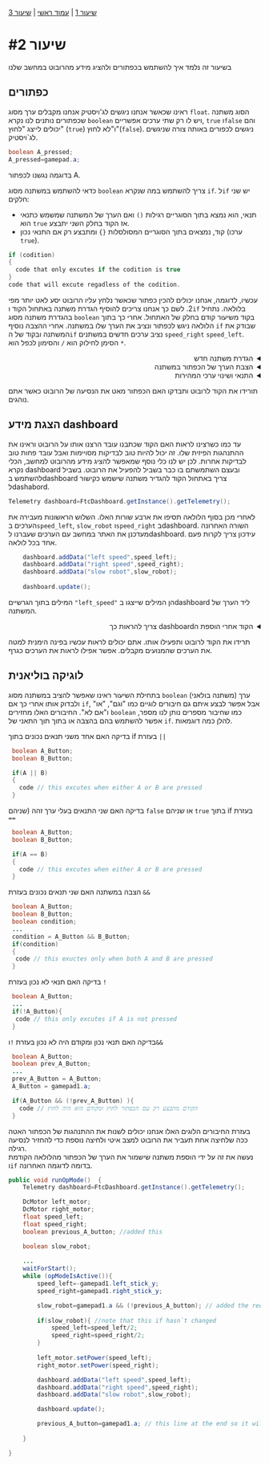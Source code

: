  [שיעור 1](https://github.com/adiaviad/thunderbolts-software-training/tree/lesson-1) | [עמוד ראשי](https://github.com/adiaviad/thunderbolts-software-training/blob/main/README.md) | [שיעור 3](https://github.com/adiaviad/thunderbolts-software-training/tree/lesson-3) 
# שיעור #2 
בשיעור זה נלמד איך להשתמש בכפתורים ולהציג מידע מהרובוט במחשב שלנו  
## כפתורים  
ראינו שכאשר אנחנו ניגשים לג'ויסטיק אנחנו מקבלים ערך מסוג `float`. הסוג משתנה שכפתורים נותנים לנו נקרא `boolean` ויש לו רק שתי ערכים אפשריים, `true` ו`false` והם יכולים לייצג "לחוץ" (`true`) ו"לא לחוץ"(`false`). ניגשים לכפורים באותה צורה שניגשים לג`ויסטיק.  

```java
boolean A_pressed;
A_pressed=gamepad.a;
```
בדוגמה נגשנו לכפתור A.

כדאי להשתמש במשתנה מסוג `boolean` צריך להשתמש במה שנקרא `if`. ל`if` יש שני חלקים:  
  *  תנאי, הוא נמצא בתוך הסוגריים רגילות `()` ואם הערך של המשתנה שמשמש כתנאי הוא `true` אז הקוד בחלק השני יתבצע.  
  * קוד, נמצאים בתוך הסוגריים המסולסלות `{}`  ומתבצע רק אם התנאי נכון (ערכו `true`).  
    
  ```java
  if (codition)
  {
    code that only excutes if the codition is true
  }
  code that will excute regadless of the codition.
```  
  
עכשיו, לדוגמה, אנחנו יכולים להכין כפתור שכאשר נלחץ עליו הרובוט יסע לאט יותר מפי 2. לשם כך אנחנו צריכים להוסיף הגדרת משתנה באתחול הקוד ו`if` בלולאה. נתחיל בהגדרת משתנה מסוג `boolean` בקוד משיעור קודם בחלק של האתחול. אחרי כך בתוך הלולאה ניגש לכפתור ונציב את הערך שלו במשתנה. אחרי ההצבה נוסיף `if` שבודק את המשתנה ובקוד של ה`if` נציב ערכים חדשים במשתנים `speed_right` `speed_left`. הסימן לחילוק הוא `/` והסימון לכפל הוא `*`.  



<details>
<summary dir="rtl">הגדרת משתנה חדש</summary>  
    
```java  
public void runOpMode()  {  
           
    DcMotor left_motor;
    DcMotor right_motor;
    float speed_left;
    float speed_right;
    boolean slow_robot; // המשתנה שיכיל את הערך מהכפתור 
    ...
    
}
```  
</details>  

<details> 
<summary dir="rtl">הצבת הערך של הכפתור במשתנה </summary>  
 
```java  
public void runOpMode()  {  
    ...
    waitForStart();
    while (opModeIsActive()){
        speed_left=-gamepad1.left_stick_y;
        speed_right=gamepad1.right_stick_y;
        slow_robot=gamepad1.a; // הצבת הערך של הכפתור במשתנה 

        left_motor.setPower(speed_left);
        right_motor.setPower(speed_right);
    }
}  
```
</details>  

<details> 
<summary dir="rtl">התנאי ושינוי ערכי המהירות</summary>

```java

public void runOpMode()  {  
    ...
    waitForStart();
    while (opModeIsActive()){
        speed_left=-gamepad1.left_stick_y;
        speed_right=gamepad1.right_stick_y;
        slow_robot=gamepad1.a;

        if(slow_robot){// התנאי והקוד של התנאי
            speed_left=speed_left/2;
            speed_right=speed_right/2;
        }

        left_motor.setPower(speed_left);
        right_motor.setPower(speed_right);
    }
}  
```  
</details>  

 תורידו את הקוד לרובוט ותבדקו האם הכפתור מאט את הנסיעה של הרובוט כאשר אתם נוהגים.


## הצגת מידע dashboard  
עד כמו כשרצינו לראות האם הקוד שכתבנו עובד הרצנו אותו על הרובוט וראינו את ההתנהגות הפיזית שלו. זה יכול להיות טוב לבדיקות מסויימות ואבל עובד פחות טוב לבדיקות אחרות. לכן יש לנו כלי נוסף שמאפשר להציג מידע מהרובוט למחשב, הכלי נקרא dashboard ובעצם השתמשתם בו כבר בשביל להפעיל את הרובוט. בשביל להשתמש בdashboard צריך באתחול הקוד להגדיר משתנה שישמש כקישור לdashabord.  
```java
Telemetry dashboard=FtcDashboard.getInstance().getTelemetry();
```  
לאחרי מכן בסוף הלולאה תסיפו את ארבע שורות האלו. השלוש הראשונות מעבירה את הערכים ב`speed_left`, `slow_robot` ו`speed_right` בdashboard. השורה האחרונה מעדכנן את האתר במחשב עם הערכים שעברנו לdashboard. עידכון צריך לקרות פעם אחד בכל לולאה.  
```java
    dashboard.addData("left speed",speed_left);
    dashboard.addData("right speed",speed_right);
    dashboard.addData("slow robot",slow_robot);
 
    dashboard.update();
```
המילים בתוך הגרשיים `"left_speed"` הן המילים שייצגו בdashboard ליד הערך של המשתנה.  


<details> 
<summary dir="rtl">הקוד אחרי הוספת הdashboard צריך להראות כך</summary>

```java
public void runOpMode()  {
    Telemetry dashboard=FtcDashboard.getInstance().getTelemetry();

    DcMotor left_motor;
    DcMotor right_motor;
    float speed_left;
    float speed_right;
    boolean slow_robot;
    
    left_motor = hardwareMap.dcMotor.get("1");
    right_motor = hardwareMap.dcMotor.get("2");

    left_motor.setMode(RUN_WITHOUT_ENCODER);
    right_motor.setMode(RUN_WITHOUT_ENCODER);

    left_motor.setDirection(FORWARD);
    right_motor.setDirection(REVERSE);

    waitForStart();
    while (opModeIsActive()){
        speed_left=-gamepad1.left_stick_y;
        speed_right=gamepad1.right_stick_y;
        slow_robot=gamepad1.a;
    
        if(slow_robot){
            speed_left=speed_left/2;
            speed_right=speed_right/2;
        }
        
        left_motor.setPower(speed_left);
        right_motor.setPower(speed_right);

        dashboard.addData("left speed",speed_left);
        dashboard.addData("right speed",speed_right);
        dashboard.addData("slow robot",slow_robot);

        dashboard.update();
    }

}  
```
</details>  

  תרידו את הקוד לרובוט ותפעילו אותו. אתם יכולים לראות עכשיו בפינה הימנית למטה את הערכים שהמנועים מקבלים. אפשר אפילו לראות את הערכים כגרף.    
<!-- צריך להוסיף תמונה של שתמחיש את השורה למעלה -->  

## לוגיקה בוליאנית  
בתחילת השיעור ראינו שאפשר להציב במשתנה מסוג `boolean` (משתנה בולאני) ערך ולבדוק אותו אחרי כך אם `if`, אבל אפשר לבצע איתם גם חיבורים לוגיים כמו "וגם", "או" ו"אם לא". החיבורים האלו מחזירים `boolean`  כמו שחיבור מספרים נותן לנו מספר, אפשר להשתמש בהם בהצבה או בתוך תוך התאני של `if`. להלן כמה דוגמאות.  

בדיקה האם אחד משני תנאים נכונים בתוך if בעזרת `||`
```java
 boolean A_Button;
 boolean B_Button;

 if(A || B)
 {
   code // this excutes when either A or B are pressed 
 }
```
בדיקה האם שני התנאים בעלי ערך זהה (שניהם `false` או שניהם `true` בתוך if בעזרת `==`  

```java
 boolean A_Button;
 boolean B_Button;

 if(A == B)
 {
   code // this excutes when either A or B are pressed 
 }
```

 הצבה במשתנה האם שני תנאים נכונים בעזרת `&&`
```java
 boolean A_Button;
 boolean B_Button;
 boolean condition;
 ...
 condition = A_Button && B_Button;
 if(condition)
 {
  code // this exuctes only when both A and B are pressed
 }
``` 
בדיקה האם תנאי לא נכון בעזרת `!`
```java
 boolean A_Button;
 ...
 if(!A_Button){
  code // this only excutes if A is not pressed
 }
```
בדיקה האם תנאי נכון ומקודם היה לא נכון בעזרת `!`ו`&&`   
```java
 boolean A_Button;
 boolean prev_A_Button;
 ...
 prev_A_Button = A_Button;
 A_Button = gamepad1.a;

 if(A_Button && (!prev_A_Button) ){
   code // הקודם מתבצע רק עם הכפתור לחוץ ומקודם הוא היה לחוץ
 }
```  
בעזרת החיבורים הלוגים האלו אנחנו יכולים לשנות את ההתנהגות של הכפתור האטה ככה שלחיצה אחת תעביר את הרובוט למצב איטי ולחיצה נוספת כדי להחזיר לנסיעה רגילה.  
נעשה את זה על ידי הוספת משתנה שישמור את הערך של הכפתור מהלולאה הקודמת ו`if` בדומה לדוגמה האחרונה.  


```java
public void runOpMode()  {
    Telemetry dashboard=FtcDashboard.getInstance().getTelemetry();

    DcMotor left_motor;
    DcMotor right_motor;
    float speed_left;
    float speed_right;
    boolean previous_A_button; //added this

    boolean slow_robot;
    
    ...
    waitForStart();
    while (opModeIsActive()){
        speed_left=-gamepad1.left_stick_y;
        speed_right=gamepad1.right_stick_y;

        slow_robot=gamepad1.a && (!previous_A_button); // added the requirement that the button needs to be previously not pressed (&& !previous_A_button)
        
        if(slow_robot){ //note that this if hasn`t changed
            speed_left=speed_left/2;
            speed_right=speed_right/2;
        }
        
        left_motor.setPower(speed_left);
        right_motor.setPower(speed_right);

        dashboard.addData("left speed",speed_left);
        dashboard.addData("right speed",speed_right);
        dashboard.addData("slow robot",slow_robot);

        dashboard.update();

        previous_A_button=gamepad1.a; // this line at the end so it will correctly be the last value of A when we are in the next loop iteration. 
      
    }

}  
```
